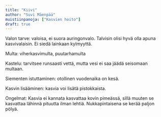 ```yaml
---
title: "Kiivi"
author: "Suvi Mäenpää"
muistiinpanoja: ["Kasvien hoito"]
draft: true
---
```


Valon tarve: valoisa, ei suora auringonvalo. Talvisin olisi hyvä olla apuna kasvivalaisin. Ei siedä lainkaan kylmyyttä.

Multa: viherkasvimulta, puutarhamulta

Kastelu: tarvitsee runsaasti vettä, mutta vesi ei saa jäädä seisomaan multaan.

Siementen istuttaminen: otollinen vuodenaika on kesä.

Kasvin lisääminen: kasvia voi lisätä pistokkaista.

Ongelmat: Kasvia ei kannata kasvattaa kovin pimeässä, sillä muuten se kasvattaa lähinnä pituutta ilman lehtiä. Nukkapintaisena se kerää paljon pölyä.
